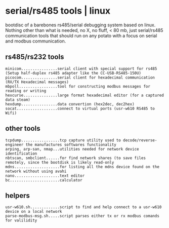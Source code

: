 # serial/rs485 tools | linux

bootdisc of a barebones rs485/serial debugging system based on linux. Nothing other than what is needed, no X, no fluff, < 80 mb, just serial/rs485 communication tools that should run on any potato with a focus on serial and modbus communication.

## rs485/rs232 tools
```
minicom................serial client with special support for rs485 (Setup half-duplex rs485 adapter like the CC-USB-RS485-150U)
picocom................serial client for hexadecimal communication (RX/TX Hexadecimal messages)
mbpoll.................tool for constructing modbus messages for reading or writing
hexcurse...............large format hexadecimal editor (for a captured data steam)
hexdump................data convertion (hex2dec, dec2hex)
socat..................connect to virtual ports (usr-w610 RS485 to Wifi)
```
## other tools
```
tcpdump.................tcp capture utility used to decode/reverse-engineer the manufactures softwares functionality 
arping, arp-san, nmap...utilities needed for network device identification
nbtscan, smbclient......for find network shares (to save files remotely, since the bootdisk is likely read-only
mdns....................for listing all the mdns device found on the network without using avahi
nano....................text editor
bc......................calculator
```

## helpers
```
usr-w610.sh.............script to find and help connect to a usr-w610 device on a local network
parse-modbus-msg.sh.....script parses either tx or rx modbus comands for valilidity
```
